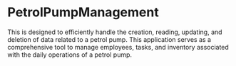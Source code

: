 # PetrolPumpManagement
This is designed to efficiently handle the creation, reading, updating, and deletion of data related to a petrol pump. This application serves as a comprehensive tool to manage employees, tasks, and inventory associated with the daily operations of a petrol pump.
